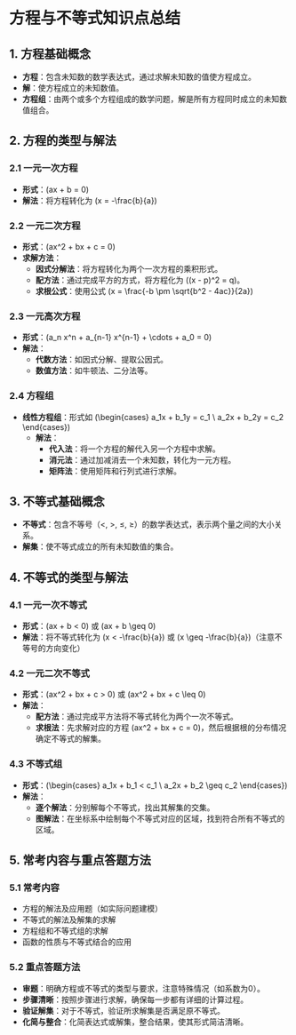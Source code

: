 # 方程与不等式知识点总结

## 1. 方程基础概念
- **方程**：包含未知数的数学表达式，通过求解未知数的值使方程成立。
- **解**：使方程成立的未知数值。
- **方程组**：由两个或多个方程组成的数学问题，解是所有方程同时成立的未知数值组合。

## 2. 方程的类型与解法
### 2.1 一元一次方程
- **形式**：\(ax + b = 0\)
- **解法**：将方程转化为 \(x = -\frac{b}{a}\)

### 2.2 一元二次方程
- **形式**：\(ax^2 + bx + c = 0\)
- **求解方法**：
  - **因式分解法**：将方程转化为两个一次方程的乘积形式。
  - **配方法**：通过完成平方的方式，将方程化为 \((x - p)^2 = q\)。
  - **求根公式**：使用公式 \(x = \frac{-b \pm \sqrt{b^2 - 4ac}}{2a}\)

### 2.3 一元高次方程
- **形式**：\(a_n x^n + a_{n-1} x^{n-1} + \cdots + a_0 = 0\)
- **解法**：
  - **代数方法**：如因式分解、提取公因式。
  - **数值方法**：如牛顿法、二分法等。

### 2.4 方程组
- **线性方程组**：形式如 \(\begin{cases} a_1x + b_1y = c_1 \\ a_2x + b_2y = c_2 \end{cases}\)
  - **解法**：
    - **代入法**：将一个方程的解代入另一个方程中求解。
    - **消元法**：通过加减消去一个未知数，转化为一元方程。
    - **矩阵法**：使用矩阵和行列式进行求解。

## 3. 不等式基础概念
- **不等式**：包含不等号（<, >, ≤, ≥）的数学表达式，表示两个量之间的大小关系。
- **解集**：使不等式成立的所有未知数值的集合。

## 4. 不等式的类型与解法
### 4.1 一元一次不等式
- **形式**：\(ax + b < 0\) 或 \(ax + b \geq 0\)
- **解法**：将不等式转化为 \(x < -\frac{b}{a}\) 或 \(x \geq -\frac{b}{a}\)（注意不等号的方向变化）

### 4.2 一元二次不等式
- **形式**：\(ax^2 + bx + c > 0\) 或 \(ax^2 + bx + c \leq 0\)
- **解法**：
  - **配方法**：通过完成平方法将不等式转化为两个一次不等式。
  - **求根法**：先求解对应的方程 \(ax^2 + bx + c = 0\)，然后根据根的分布情况确定不等式的解集。

### 4.3 不等式组
- **形式**：\(\begin{cases} a_1x + b_1 < c_1 \\ a_2x + b_2 \geq c_2 \end{cases}\)
- **解法**：
  - **逐个解法**：分别解每个不等式，找出其解集的交集。
  - **图解法**：在坐标系中绘制每个不等式对应的区域，找到符合所有不等式的区域。

## 5. 常考内容与重点答题方法
### 5.1 常考内容
- 方程的解法及应用题（如实际问题建模）
- 不等式的解法及解集的求解
- 方程组和不等式组的求解
- 函数的性质与不等式结合的应用

### 5.2 重点答题方法
- **审题**：明确方程或不等式的类型与要求，注意特殊情况（如系数为0）。
- **步骤清晰**：按照步骤进行求解，确保每一步都有详细的计算过程。
- **验证解集**：对于不等式，验证所求解集是否满足原不等式。
- **化简与整合**：化简表达式或解集，整合结果，使其形式简洁清晰。

